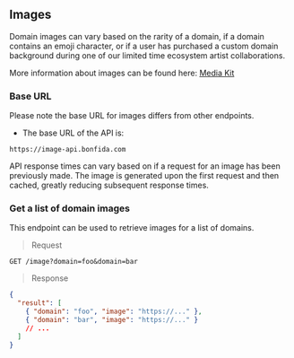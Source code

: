 ## Images

Domain images can vary based on the rarity of a domain, if a domain contains an emoji character, or if a user has purchased a custom domain background during one of our limited time ecosystem artist collaborations.

More information about images can be found here: [Media Kit](/domain-name/media-kit.md)

### Base URL

Please note the base URL for images differs from other endpoints.

- The base URL of the API is:

```
https://image-api.bonfida.com
```

API response times can vary based on if a request for an image has been previously made. The image is generated upon the first request and then cached, greatly reducing subsequent response times.

### Get a list of domain images

This endpoint can be used to retrieve images for a list of domains.

> Request

```
GET /image?domain=foo&domain=bar
```

> Response

```json
{
  "result": [
    { "domain": "foo", "image": "https://..." },
    { "domain": "bar", "image": "https://..." }
    // ...
  ]
}
```
